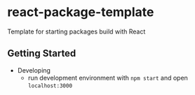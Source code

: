 # react-package-template
Template for starting packages build with React

## Getting Started
* Developing
  * run development environment with `npm start` and open `localhost:3000`

